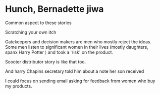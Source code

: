 ﻿# Hunch, Bernadette jiwa

Common aspect to these stories

Scratching your own itch

Gatekeepers and decision makers are men who mostly reject the ideas. Some men listen to significant women in their lives (mostly daughters, spanx Harry Potter ) and took a 'risk' on the product.

Scooter distributor story is like that too.

And harry Chapins secretary told him about a note her son received

I could focus on sending email asking for feedback from women who buy my products.